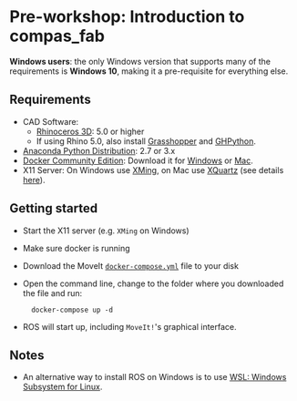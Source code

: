 # Pre-workshop: Introduction to compas_fab

**Windows users**: the only Windows version that supports many of the requirements is **Windows 10**, making it a pre-requisite for everything else.

## Requirements

* CAD Software:
    * [Rhinoceros 3D](https://www.rhino3d.com/): 5.0 or higher
    * If using Rhino 5.0, also install [Grasshopper](https://www.grasshopper3d.com/) and [GHPython](https://www.food4rhino.com/app/ghpython).
* [Anaconda Python Distribution](https://www.anaconda.com/download/): 2.7 or 3.x
* [Docker Community Edition](https://www.docker.com/get-started): Download it for [Windows](https://store.docker.com/editions/community/docker-ce-desktop-windows) or [Mac](https://store.docker.com/editions/community/docker-ce-desktop-mac).
* X11 Server: On Windows use [XMing](https://sourceforge.net/projects/xming/), on Mac use [XQuartz](https://www.xquartz.org/) (see details [here](https://medium.com/@mreichelt/how-to-show-x11-windows-within-docker-on-mac-50759f4b65cb)).

## Getting started

* Start the X11 server (e.g. `XMing` on Windows)
* Make sure docker is running
* Download the MoveIt [`docker-compose.yml`](https://github.com/gramaziokohler/compas_fab_preworkshop/blob/master/ros_systems/moveit/docker-compose.yml) file to your disk
* Open the command line, change to the folder where you downloaded the file and run:

        docker-compose up -d

* ROS will start up, including `MoveIt!`'s graphical interface.

## Notes

* An alternative way to install ROS on Windows is to use [WSL: Windows Subsystem for Linux](https://docs.microsoft.com/en-us/windows/wsl/install-win10).
